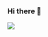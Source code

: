 ### Hi there 👋

<a href="[https://talentsingularity.blogspot.com]" target="_blank">
  <img src="https://img.shields.io/badge/[Talent Singularity]-#FF5722]?style=flat-square&logo=[Blogger]&logoColor=white"/>
</a>
